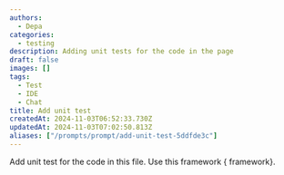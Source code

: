 ```yaml
---
authors:
  - Depa
categories:
  - testing
description: Adding unit tests for the code in the page
draft: false
images: []
tags:
  - Test
  - IDE
  - Chat
title: Add unit test
createdAt: 2024-11-03T06:52:33.730Z
updatedAt: 2024-11-03T07:02:50.813Z
aliases: ["/prompts/prompt/add-unit-test-5ddfde3c"]
---
```


Add unit test for the code in this file. Use this framework { framework}.
